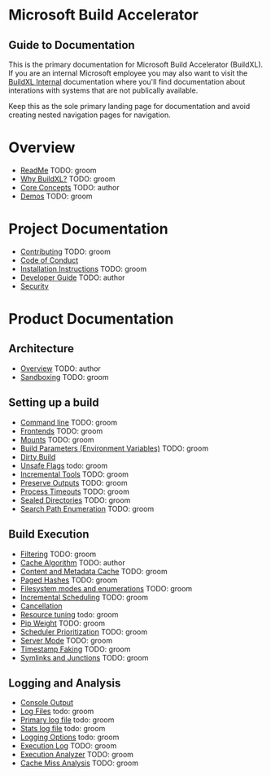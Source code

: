 # Microsoft Build Accelerator

## Guide to Documentation
This is the primary documentation for Microsoft Build Accelerator (BuildXL). If you are an internal Microsoft employee you may also want to visit the [BuildXL Internal](https://aka.ms/buildxl) documentation where you'll find documentation about interations with systems that are not publically available.

Keep this as the sole primary landing page for documentation and avoid creating nested navigation pages for navigation.

# Overview
* [ReadMe](../Readme.md) TODO: groom
* [Why BuildXL?](wiki/WhyBuildXL.md) TODO: groom
* [Core Concepts](wiki/CoreConcepts.md) TODO: author
* [Demos](../Public/Src/Demos/Demos.md) TODO: groom

# Project Documentation
* [Contributing](../Contributing.md) TODO: groom
* [Code of Conduct](../CODE_OF_CONDUCT.md)
* [Installation Instructions](wiki/Installation.md) TODO: groom
* [Developer Guide](wiki/DeveloperGuide.md) TODO: author
* [Security](../Security.md)

# Product Documentation
## Architecture
* [Overview](wiki/ArchitectureOverview.md) TODO: author
* [Sandboxing](Specs/Sandboxing.md) TODO: groom

## Setting up a build
* [Command line](Wiki/How-to-run-BuildXL.md) TODO: groom
* [Frontends](Wiki/Frontends.md) TODO: groom
* [Mounts](wiki/Advanced-Features/Mounts.md) TODO: groom
* [Build Parameters (Environment Variables)](wiki/Advanced-Features/Build-Parameters-(Environment-variables).md) TODO: groom
* [Dirty Build](Wiki/How-To-Run-BuildXL/Dirty-Build.md)
* [Unsafe Flags](Wiki/How-To-Run-BuildXL/Unsafe-flags.md) todo: groom
* [Incremental Tools](wiki/Advanced-Features/Incremental-tools.md) TODO: groom
* [Preserve Outputs](wiki/Advanced-Features/Preserving-outputs.md) TODO: groom
* [Process Timeouts](wiki/Advanced-Features/Process-Timeouts.md) TODO: groom
* [Sealed Directories](wiki/Advanced-Features/Sealed-Directories.md) TODO: groom
* [Search Path Enumeration](wiki/Advanced-Features/Search-Path-Enumeration.md) TODO: groom

## Build Execution
* [Filtering](Wiki/How-To-Run-BuildXL/Filtering.md) TODO: groom
* [Cache Algorithm]() TODO: author
* [Content and Metadata Cache](../Public/Src/Cache/README.md) TODO: groom
* [Paged Hashes](Specs/PagedHash.md) TODO: groom
* [Filesystem modes and enumerations](wiki/Advanced-Features/Filesystem-modes-and-Enumerations.md) TODO: groom
* [Incremental Scheduling](wiki/Advanced-Features/Incremental-Scheduling.md) TODO: groom
* [Cancellation](Wiki/How-To-Run-BuildXL/Cancellation-(CtrlC).md)
* [Resource tuning](Wiki/How-To-Run-BuildXL/Resource-Usage-Configuration.md) todo: groom
* [Pip Weight](wiki/Advanced-Features/Pip-Weight.md) TODO: groom
* [Scheduler Prioritization](wiki/Advanced-Features/Scheduler-Prioritization.md) TODO: groom
* [Server Mode](wiki/Advanced-Features/Server-Mode.md) TODO: groom
* [Timestamp Faking](wiki/Advanced-Features/Timestamp-Faking.md) TODO: groom
* [Symlinks and Junctions](wiki/Advanced-Features/Symlinks-and-Junctions.md) TODO: groom

## Logging and Analysis
* [Console Output](Wiki/How-To-Run-BuildXL/Console-output.md)
* [Log Files](Wiki/How-To-Run-BuildXL/Log-Files.md) todo: groom
* [Primary log file](Wiki/How-To-Run-BuildXL/Log-Files/BuildXL.log.md) todo: groom
* [Stats log file](Wiki/How-To-Run-BuildXL/Log-Files/BuildXL.stats.md) todo: groom
* [Logging Options](Wiki/How-To-Run-BuildXL/Logging-Options.md)  todo: groom
* [Execution Log](wiki/Advanced-Features/Execution-Log-SDK.md) TODO: groom
* [Execution Analyzer](wiki/Advanced-Features/Execution-Analyzer.md) TODO: groom
* [Cache Miss Analysis](wiki/Advanced-Features/Cache-Miss-Analysis.md) TODO: groom


